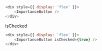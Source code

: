 ```js
<div style={{ display: 'flex' }}>
	<ImportanceButton />
</div>
```

isChecked

```js
<div style={{ display: 'flex' }}>
	<ImportanceButton isChecked={true} />
</div>
```
